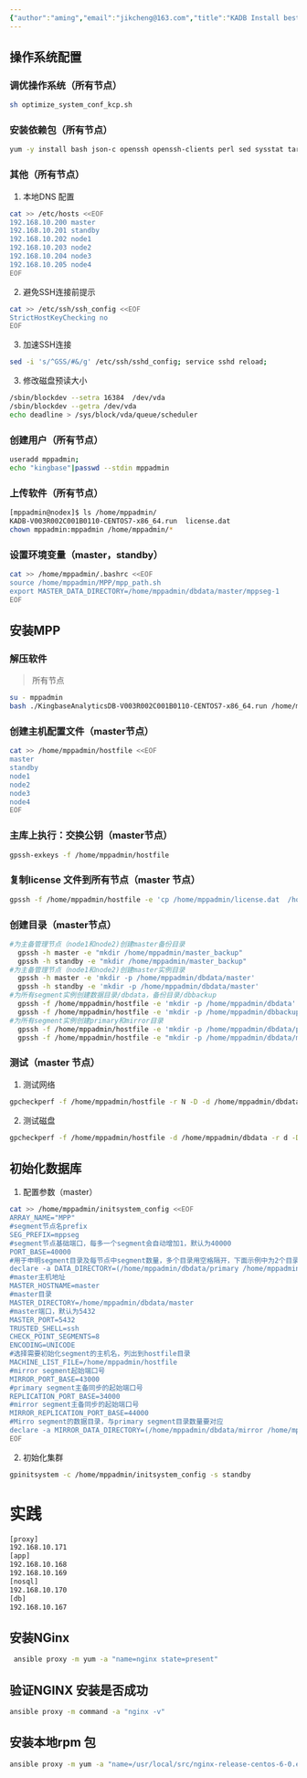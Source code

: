 ```yaml
---
{"author":"aming","email":"jikcheng@163.com","title":"KADB Install best pracitce","creation_date":"2022-06-27 15:57","Last modified date":"2022-11-27 18:43","tags":"KADB Install best pracitce","File Folder with relative path":"database/KADB","remark":null,"other":null,"dg-publish":true,"permalink":"/database/kadb/kadb-install-best-pracitce/","dgPassFrontmatter":true}
---
```



## 操作系统配置
### 调优操作系统（所有节点）
```bash
sh optimize_system_conf_kcp.sh
```
### 安装依赖包（所有节点）
```bash
yum -y install bash json-c openssh openssh-clients perl sed sysstat tar vim-minimal zip xfsprogs zlib
```

### 其他（所有节点）
1. 本地DNS 配置
```bash
cat >> /etc/hosts <<EOF
192.168.10.200 master
192.168.10.201 standby
192.168.10.202 node1
192.168.10.203 node2
192.168.10.204 node3
192.168.10.205 node4
EOF
```
2. 避免SSH连接前提示
```bash
cat >> /etc/ssh/ssh_config <<EOF
StrictHostKeyChecking no
EOF
```
3. 加速SSH连接
```bash
sed -i 's/^GSS/#&/g' /etc/ssh/sshd_config; service sshd reload;
```
3. 修改磁盘预读大小
```bash
/sbin/blockdev --setra 16384  /dev/vda
/sbin/blockdev --getra /dev/vda
echo deadline > /sys/block/vda/queue/scheduler
```
### 创建用户（所有节点）
```bash
useradd mppadmin;
echo "kingbase"|passwd --stdin mppadmin
```
### 上传软件（所有节点）

```bash
[mppadmin@nodex]$ ls /home/mppadmin/
KADB-V003R002C001B0110-CENTOS7-x86_64.run  license.dat
chown mppadmin:mppadmin /home/mppadmin/*
```

### 设置环境变量（master，standby）

```bash
cat >> /home/mppadmin/.bashrc <<EOF
source /home/mppadmin/MPP/mpp_path.sh
export MASTER_DATA_DIRECTORY=/home/mppadmin/dbdata/master/mppseg-1
EOF
```



## 安装MPP
### 解压软件
> 所有节点
```bash
su - mppadmin
bash ./KingbaseAnalyticsDB-V003R002C001B0110-CENTOS7-x86_64.run /home/mppadmin/MPP/
```
### 创建主机配置文件（master节点）
```bash
cat >> /home/mppadmin/hostfile <<EOF
master
standby
node1
node2
node3
node4
EOF
```

### 主库上执行：交换公钥（master节点）
```bash
gpssh-exkeys -f /home/mppadmin/hostfile
```
### 复制license 文件到所有节点（master 节点）
```bash
gpssh -f /home/mppadmin/hostfile -e 'cp /home/mppadmin/license.dat  /home/mppadmin/MPP/bin'
```
### 创建目录（master节点）
```bash
#为主备管理节点（node1和node2)创建master备份目录
  gpssh -h master -e "mkdir /home/mppadmin/master_backup"
  gpssh -h standby -e "mkdir /home/mppadmin/master_backup"
#为主备管理节点（node1和node2)创建master实例目录
  gpssh -h master -e 'mkdir -p /home/mppadmin/dbdata/master'
  gpssh -h standby -e 'mkdir -p /home/mppadmin/dbdata/master'
#为所有segment实例创建数据目录/dbdata，备份目录/dbbackup
  gpssh -f /home/mppadmin/hostfile -e 'mkdir -p /home/mppadmin/dbdata'
  gpssh -f /home/mppadmin/hostfile -e 'mkdir -p /home/mppadmin/dbbackup'
#为所有segment实例创建primary和mirror目录
  gpssh -f /home/mppadmin/hostfile -e 'mkdir -p /home/mppadmin/dbdata/primary'
  gpssh -f /home/mppadmin/hostfile -e "mkdir -p /home/mppadmin/dbdata/mirror"
```
### 测试（master 节点）
1. 测试网络
```bash
gpcheckperf -f /home/mppadmin/hostfile -r N -D -d /home/mppadmin/dbdata
```
2. 测试磁盘
```bash
gpcheckperf -f /home/mppadmin/hostfile -d /home/mppadmin/dbdata -r d -D -v
```

## 初始化数据库
1. 配置参数（master）
```bash
cat >> /home/mppadmin/initsystem_config <<EOF
ARRAY_NAME="MPP"
#segment节点名prefix
SEG_PREFIX=mppseg
#segment节点基础端口，每多一个segment会自动增加1，默认为40000
PORT_BASE=40000
#用于申明segment目录及每节点中segment数量，多个目录用空格隔开，下面示例中为2个目录，暨每台主机2个segment放在相同的目录下
declare -a DATA_DIRECTORY=(/home/mppadmin/dbdata/primary /home/mppadmin/dbdata/primary)
#master主机地址
MASTER_HOSTNAME=master
#master目录
MASTER_DIRECTORY=/home/mppadmin/dbdata/master
#master端口，默认为5432
MASTER_PORT=5432
TRUSTED_SHELL=ssh
CHECK_POINT_SEGMENTS=8
ENCODING=UNICODE
#选择需要初始化segment的主机名，列出到hostfile目录
MACHINE_LIST_FILE=/home/mppadmin/hostfile
#mirror segment起始端口号
MIRROR_PORT_BASE=43000
#primary segment主备同步的起始端口号
REPLICATION_PORT_BASE=34000
#mirror segment主备同步的起始端口号
MIRROR_REPLICATION_PORT_BASE=44000
#Mirro segment的数据目录，与primary segment目录数量要对应
declare -a MIRROR_DATA_DIRECTORY=(/home/mppadmin/dbdata/mirror /home/mppadmin/dbdata/mirror)
EOF
```
2. 初始化集群
```bash
gpinitsystem -c /home/mppadmin/initsystem_config -s standby
```



# 实践
```bash
[proxy]
192.168.10.171
[app]
192.168.10.168
192.168.10.169
[nosql]
192.168.10.170
[db]
192.168.10.167
```

## 安装NGinx
```bash
 ansible proxy -m yum -a "name=nginx state=present"
 ```
## 验证NGINX 安装是否成功
```bash
ansible proxy -m command -a "nginx -v"
```


## 安装本地rpm 包
```bash
ansible proxy -m yum -a "name=/usr/local/src/nginx-release-centos-6-0.el6.ngx.noarch.rpm state=present"
```